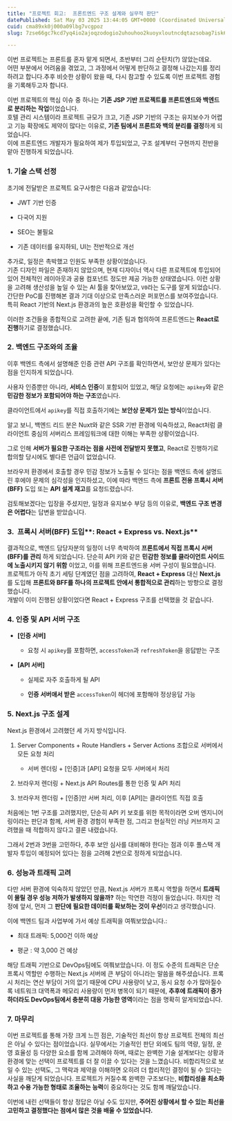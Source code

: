 ```yaml
---
title: "프로젝트 회고:  프론트엔드 구조 설계와 실무적 판단"
datePublished: Sat May 03 2025 13:44:05 GMT+0000 (Coordinated Universal Time)
cuid: cma89xk0j000a09lbg7vcgpoz
slug: 7zse66gc7kcd7yq4io2ajoqzodogio2uhouhoo2kuoyxloutncdqtazsobag7isk6roe7jmaioylpoustoyggsdtjjdri6g

---
```


이번 프로젝트는 프론트를 혼자 맡게 되면서, 초반부터 그리 순탄치(?) 않았는데요.  
어떤 부분에서 어려움을 겪었고, 그 과정에서 어떻게 판단하고 결정해 나갔는지를 정리하려고 합니다.추후 비슷한 상황이 왔을 때, 다시 참고할 수 있도록 이번 프로젝트 경험을 기록해두고자 합니다.

이번 프로젝트의 핵심 이슈 중 하나는 **기존 JSP 기반 프로젝트를 프론트엔드와 백엔드로 분리하는 작업**이었습니다.  
호텔 관리 시스템이라 프로젝트 규모가 크고, 기존 JSP 기반의 구조는 유지보수가 어렵고 기능 확장에도 제약이 많다는 이유로, **기존 팀에서 프론트와 백의 분리를 결정**하게 되었습니다.  
이에 프론트엔드 개발자가 필요하여 제가 투입되었고, 구조 설계부터 구현까지 전반을 맡아 진행하게 되었습니다.

### 1\. 기술 스택 선정

초기에 전달받은 프로젝트 요구사항은 다음과 같았습니다:

* JWT 기반 인증
    
* 다국어 지원
    
* SEO는 불필요
    
* 기존 데이터를 유지하되, UI는 전반적으로 개선
    

추가로, 일정은 촉박했고 인원도 부족한 상황이었습니다.  
기존 디자인 파일은 존재하지 않았으며, 현재 디자이너 역시 다른 프로젝트에 투입되어 있어 전체적인 레이아웃과 공용 컴포넌트 정도만 제공 가능한 상태였습니다. 이런 상황을 고려해 생산성을 높일 수 있는 AI 툴을 찾아보았고, `V0`라는 도구를 알게 되었습니다. 간단한 PoC를 진행해본 결과 기대 이상으로 만족스러운 퍼포먼스를 보여주었습니다. 특히 React 기반의 Next.js 환경과의 높은 호환성을 확인할 수 있었습니다.

이러한 조건들을 종합적으로 고려한 끝에, 기존 팀과 협의하여 프론트엔드는 **React로 진행**하기로 결정했습니다.

### **2. 백엔드 구조와의 조율**

이후 백엔드 측에서 설명해준 인증 관련 API 구조를 확인하면서, 보안상 문제가 있다는 점을 인지하게 되었습니다.

사용자 인증뿐만 아니라, **서비스 인증**이 포함되어 있었고, 해당 요청에는 `apikey`와 같은 **민감한 정보가 포함되어야 하는 구조**였습니다.

클라이언트에서 `apikey`를 직접 호출하기에는 **보안상 문제가 있는 방식**이었습니다.

알고 보니, 백엔드 리드 분은 Nuxt와 같은 SSR 기반 환경에 익숙하셨고, React처럼 클라이언트 중심의 서버리스 프레임워크에 대한 이해는 부족한 상황이었습니다.

그로 인해 **서버가 필요한 구조라는 점을 사전에 전달받지 못했고**, React로 진행하기로 합의할 당시에도 별다른 언급이 없었습니다.

브라우저 환경에서 호출할 경우 민감 정보가 노출될 수 있다는 점을 백엔드 측에 설명드린 후에야 문제의 심각성을 인지하셨고, 이에 따라 백엔드 측에 **프론트 전용 프록시 서버(BFF)** 도입 또는 **API 설계 재고**를 요청드렸습니다.

검토해보겠다는 입장을 주셨지만, 일정과 유지보수 부담 등의 이유로, **백엔드 구조 변경은 어렵다**는 답변을 받았습니다.

### **3.  프록시 서버(BFF)** 도입\*\*: React + Express vs. Next.js\*\*

결과적으로, 백엔드 담당자분의 일정이 너무 촉박하여 **프론트에서 직접 프록시 서버(BFF)를 관리** 하게 되었습니다. 단순히 API 키와 같은 **민감한 정보를 클라이언트 사이드에 노출시키지 않기 위함** 이었고, 이를 위해 프론트엔드용 서버 구성이 필요했습니다.  
프로젝트가 아직 초기 세팅 단계였던 점을 고려하여, **React + Express** 대신 **Next.js** 를 도입해 **프론트와 BFF를 하나의 프로젝트 안에서 통합적으로 관리**하는 방향으로 결정했습니다.  
개발이 이미 진행된 상황이었다면 React + Express 구조를 선택했을 것 같습니다.

### **4. 인증 및 API 서버 구조**

* **\[인증 서버\]**
    
    * 요청 시 `apikey`를 포함하면, `accessToken`과 `refreshToken`을 응답받는 구조
        
* **\[API 서버\]**
    
    * 실제로 자주 호출하게 될 API
        
    * **인증 서버애서 받은** `accessToken`이 헤더에 포함해야 정상응답 가능
        

### **5. Next.js 구조 설계**

Next.js 환경에서 고려했던 세 가지 방식입니다.

1. Server Components + Route Handlers + Server Actions 조합으로 서버에서 모든 요청 처리
    
    * 서버 렌더링 + \[인증\]과 \[API\] 요청을 모두 서버에서 처리
        
2. 브라우저 렌더링 + Next.js API Routes를 통한 인증 및 API 처리
    
3. 브라우저 렌더링 + \[인증\]만 서버 처리, 이후 \[API\]는 클라이언트 직접 호출
    

처음에는 1번 구조를 고려했지만, 단순히 API 키 보호를 위한 목적이라면 오버 엔지니어링이라는 판단과 함께, 서버 환경 경험이 부족한 점, 그리고 현실적인 러닝 커브까지 고려했을 때 적합하지 않다고 결론 내렸습니다.

그래서 2번과 3번을 고민하다, 추후 보안 심사를 대비해야 한다는 점과 이후 풀스택 개발자 투입이 예정되어 있다는 점을 고려해 2번으로 정하게 되었습니다.

### **6. 성능과 트래픽 고려**

다만 서버 환경에 익숙하지 않았던 만큼, Next.js 서버가 프록시 역할을 하면서 **트래픽이 몰릴 경우 성능 저하가 발생하지 않을까?** 하는 막연한 걱정이 들었습니다. 하지만 걱정에 앞서, 먼저 그 **판단에 필요한 데이터를 확보하는 것이 우선**이라고 생각했습니다.

이에 백엔드 팀과 사업부에 가서 예상 트래픽을 여쭤보았습니다.:

* 최대 트래픽: 5,000건 이하 예상
    
* 평균 : 약 3,000 건 예상
    

해당 트래픽 기반으로 DevOps팀에도 여쭤보았습니다. 이 정도 수준의 트래픽은 단순 프록시 역할만 수행하는 Next.js 서버에 큰 부담이 아니라는 말씀을 해주셨습니다. 프록시 처리는 연산 부담이 거의 없기 때문에 CPU 사용량이 낮고, 동시 요청 수가 많아질수록 네트워크 대역폭과 메모리 사용량이 먼저 병목이 되기 때문에, **추후에 트래픽이 증가하더라도 DevOps팀에서 충분히 대응 가능한 영역**이라는 점을 명확히 알게되었습니다.

### **7. 마무리**

이번 프로젝트를 통해 가장 크게 느낀 점은, 기술적인 최선이 항상 프로젝트 전체의 최선은 아닐 수 있다는 점이었습니다. 실무에서는 기술적인 판단 외에도 팀의 역량, 일정, 운영 효율성 등 다양한 요소를 함께 고려해야 하며, 때로는 완벽한 기술 설계보다는 상황과 환경에 맞는 선택이 프로젝트를 더 잘 이끌 수 있다는 것을 느꼈습니다. 비합리적으로 보일 수 있는 선택도, 그 맥락과 제약을 이해하면 오히려 더 합리적인 결정이 될 수 있다는 사실을 깨닫게 되었습니다. 프로젝트가 커질수록 완벽한 구조보다는, **비합리성을 최소화하고 수용 가능한 형태로 조율하는 능력**이 중요하다는 것도 함께 깨달았습니다.

이번에 내린 선택들이 항상 정답은 아닐 수도 있지만, **주어진 상황에서 할 수 있는 최선을 고민하고 결정했다는 점에서 많은 것을 배울 수 있었습니다.**